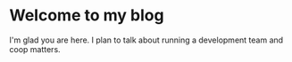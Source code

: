 # Welcome to my blog

I'm glad you are here. I plan to talk about running a development team and coop matters.
